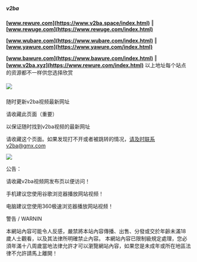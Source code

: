 ##### v2ba
**[www.rewure.com](https://www.v2ba.space/index.html)** ‖ **[www.rewuge.com](https://www.rewuge.com/index.html)**

**[www.wubare.com](https://www.wubare.com/index.html)** ‖ **[www.yawure.com](https://www.yawure.com/index.html)**

**[www.bawure.com](https://www.bawure.com/index.html)** ‖ **[www.v2ba.xyz](https://www.rewure.com/index.html)**
以上地址每个站点的资源都不一样供您选择欣赏
##### ![](https://sc02.alicdn.com/kf/U4a27fdb21a9740e1b0056983a27005d56/239274992/U4a27fdb21a9740e1b0056983a27005d56.png)

随时更新v2ba视频最新网址

请收藏此页面（重要）

以保证随时找到v2ba视频的最新网址

请收藏这个页面。如果发现打不开或者被跳转的情况，请及时联系v2ba@gmx.com

![](https://sc01.alicdn.com/kf/U51068c222e204f62bfc3614d313a78e26/239274992/U51068c222e204f62bfc3614d313a78e26.png)

公告：

请收藏v2ba视频网发布页以便访问！

手机建议您使用谷歌浏览器播放网站视频！

电脑建议您使用360极速浏览器播放网站视频！

警告 / WARNIN

本網站內容可能令人反感，嚴禁將本站內容傳播、出售、分發或交於年齡未滿18歲人士觀看，以及其法律所明確禁止內容。
本網站內容已限制級規定處理，您必須年滿十八周歲當地法律允許才可以瀏覽網站內容，如果您是未成年或所在地區法律不允許請馬上離開！
